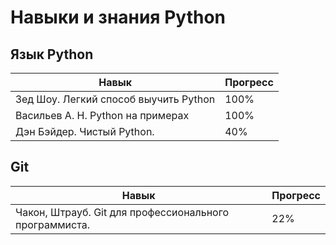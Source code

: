 Навыки и знания Python
======================

Язык Python
----------------------
Навык                                   |Прогресс
----------------------------------------|----------------
Зед Шоу. Легкий способ выучить Python   |100%
Васильев А. Н. Python на примерах       |100%
Дэн Бэйдер. Чистый Python.              |40%

Git
-------------------
Навык                                                    |Прогресс
---------------------------------------------------------|----------------
Чакон, Штрауб. Git для профессионального программиста.   |22%
